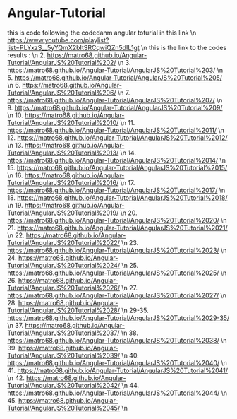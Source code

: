 # Angular-Tutorial 
this is code following the codedanm angular toturial in this link \n
https://www.youtube.com/playlist?list=PLYxzS__5yYQmX2bItSRCqwiQZn5dIL1gt  \n
this is the link to the codes results : \n
2. https://matro68.github.io/Angular-Tutorial/AngularJS%20Tutorial%202/ \n 
3. https://matro68.github.io/Angular-Tutorial/AngularJS%20Tutorial%203/ \n
5. https://matro68.github.io/Angular-Tutorial/AngularJS%20Tutorial%205/ \n
6. https://matro68.github.io/Angular-Tutorial/AngularJS%20Tutorial%206/ \n
7. https://matro68.github.io/Angular-Tutorial/AngularJS%20Tutorial%207/ \n
9. https://matro68.github.io/Angular-Tutorial/AngularJS%20Tutorial%209/ \n
10. https://matro68.github.io/Angular-Tutorial/AngularJS%20Tutorial%2010/ \n
11. https://matro68.github.io/Angular-Tutorial/AngularJS%20Tutorial%2011/ \n
12. https://matro68.github.io/Angular-Tutorial/AngularJS%20Tutorial%2012/ \n
13. https://matro68.github.io/Angular-Tutorial/AngularJS%20Tutorial%2013/ \n
14. https://matro68.github.io/Angular-Tutorial/AngularJS%20Tutorial%2014/ \n
15. https://matro68.github.io/Angular-Tutorial/AngularJS%20Tutorial%2015/ \n
16. https://matro68.github.io/Angular-Tutorial/AngularJS%20Tutorial%2016/ \n
17. https://matro68.github.io/Angular-Tutorial/AngularJS%20Tutorial%2017/ \n
18. https://matro68.github.io/Angular-Tutorial/AngularJS%20Tutorial%2018/ \n
19. https://matro68.github.io/Angular-Tutorial/AngularJS%20Tutorial%2019/ \n
20. https://matro68.github.io/Angular-Tutorial/AngularJS%20Tutorial%2020/ \n
21. https://matro68.github.io/Angular-Tutorial/AngularJS%20Tutorial%2021/ \n
22. https://matro68.github.io/Angular-Tutorial/AngularJS%20Tutorial%2022/ \n
23. https://matro68.github.io/Angular-Tutorial/AngularJS%20Tutorial%2023/ \n
24. https://matro68.github.io/Angular-Tutorial/AngularJS%20Tutorial%2024/ \n
25. https://matro68.github.io/Angular-Tutorial/AngularJS%20Tutorial%2025/ \n
26. https://matro68.github.io/Angular-Tutorial/AngularJS%20Tutorial%2026/ \n
27. https://matro68.github.io/Angular-Tutorial/AngularJS%20Tutorial%2027/ \n
28. https://matro68.github.io/Angular-Tutorial/AngularJS%20Tutorial%2028/ \n
29-35. https://matro68.github.io/Angular-Tutorial/AngularJS%20Tutorial%2029-35/ \n
37. https://matro68.github.io/Angular-Tutorial/AngularJS%20Tutorial%2037/ \n
38. https://matro68.github.io/Angular-Tutorial/AngularJS%20Tutorial%2038/ \n
39. https://matro68.github.io/Angular-Tutorial/AngularJS%20Tutorial%2039/ \n
40. https://matro68.github.io/Angular-Tutorial/AngularJS%20Tutorial%2040/ \n
41. https://matro68.github.io/Angular-Tutorial/AngularJS%20Tutorial%2041/ \n
42. https://matro68.github.io/Angular-Tutorial/AngularJS%20Tutorial%2042/ \n
44. https://matro68.github.io/Angular-Tutorial/AngularJS%20Tutorial%2044/ \n
45. https://matro68.github.io/Angular-Tutorial/AngularJS%20Tutorial%2045/ \n
